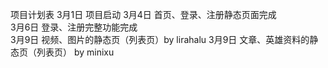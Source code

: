 项目计划表
3月1日			项目启动
3月4日			首页、登录、注册静态页面完成	 
3月6日			登录、注册完整功能完成			 
3月9日			视频、图片的静态页（列表页）by lirahalu
3月9日			文章、英雄资料的静态页（列表页） by minixu